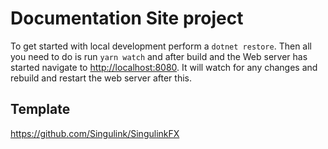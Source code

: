 # Documentation Site project

To get started with local development perform a `dotnet restore`.
Then all you need to do is run `yarn watch` and after build and the Web server has started navigate to [http://localhost:8080](http://localhost:8080).
It will watch for any changes and rebuild and restart the web server after this.


## Template

https://github.com/Singulink/SingulinkFX
